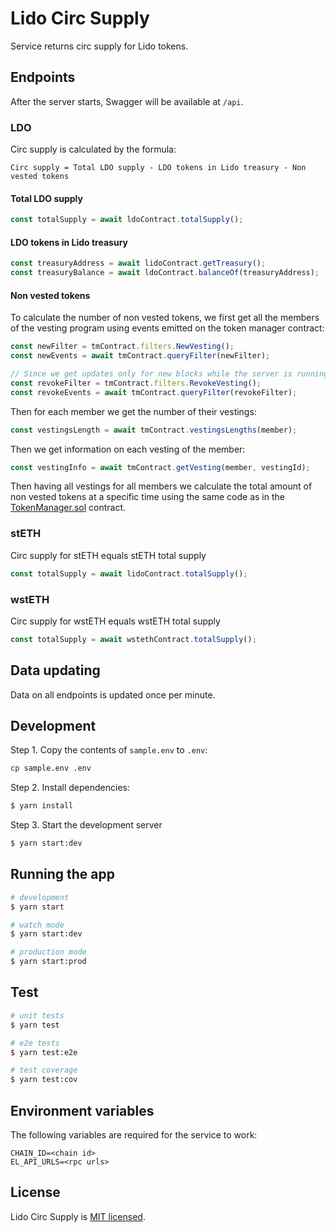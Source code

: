 # Lido Circ Supply

Service returns circ supply for Lido tokens.

## Endpoints

After the server starts, Swagger will be available at `/api`.

### LDO

Circ supply is calculated by the formula:

```
Circ supply = Total LDO supply - LDO tokens in Lido treasury - Non vested tokens
```

#### Total LDO supply

```ts
const totalSupply = await ldoContract.totalSupply();
```

#### LDO tokens in Lido treasury

```ts
const treasuryAddress = await lidoContract.getTreasury();
const treasuryBalance = await ldoContract.balanceOf(treasuryAddress);
```

#### Non vested tokens

To calculate the number of non vested tokens, we first get all the members of the vesting program using events emitted on the token manager contract:

```ts
const newFilter = tmContract.filters.NewVesting();
const newEvents = await tmContract.queryFilter(newFilter);

// Since we get updates only for new blocks while the server is running, we also look at RevokeVesting events to make sure that programs will be updated in the case of a vesting revoke
const revokeFilter = tmContract.filters.RevokeVesting();
const revokeEvents = await tmContract.queryFilter(revokeFilter);
```

Then for each member we get the number of their vestings:

```ts
const vestingsLength = await tmContract.vestingsLengths(member);
```

Then we get information on each vesting of the member:

```ts
const vestingInfo = await tmContract.getVesting(member, vestingId);
```

Then having all vestings for all members we calculate the total amount of non vested tokens at a specific time using the same code as in the [TokenManager.sol](https://github.com/aragon/aragon-apps/blob/6f581bf8ec43697c481f3692127f2ed0a2fba9de/apps/token-manager/contracts/TokenManager.sol#L358) contract.

### stETH

Circ supply for stETH equals stETH total supply

```ts
const totalSupply = await lidoContract.totalSupply();
```

### wstETH

Circ supply for wstETH equals wstETH total supply

```ts
const totalSupply = await wstethContract.totalSupply();
```

## Data updating

Data on all endpoints is updated once per minute.

## Development

Step 1. Copy the contents of `sample.env` to `.env`:

```bash
cp sample.env .env
```

Step 2. Install dependencies:

```bash
$ yarn install
```

Step 3. Start the development server

```bash
$ yarn start:dev
```

## Running the app

```bash
# development
$ yarn start

# watch mode
$ yarn start:dev

# production mode
$ yarn start:prod
```

## Test

```bash
# unit tests
$ yarn test

# e2e tests
$ yarn test:e2e

# test coverage
$ yarn test:cov
```

## Environment variables

The following variables are required for the service to work:

```
CHAIN_ID=<chain id>
EL_API_URLS=<rpc urls>
```

## License

Lido Circ Supply is [MIT licensed](LICENSE).

